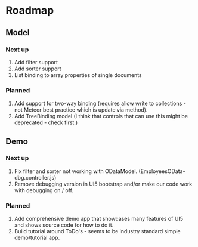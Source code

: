 
# Roadmap

## Model

### Next up
1. Add filter support
1. Add sorter support
1. List binding to array properties of single documents

### Planned
1. Add support for two-way binding (requires allow write to collections - not Meteor best practice which is update via method).
2. Add TreeBinding model (I think that controls that can use this might be deprecated - check first.)

## Demo

### Next up
1. Fix filter and sorter not working with ODataModel. (EmployeesOData-dbg.controller.js)
1. Remove debugging version in UI5 bootstrap and/or make our code work with debugging on / off.

### Planned
1. Add comprehensive demo app that showcases many features of UI5 and shows source code for how to do it.
1. Build tutorial around ToDo's - seems to be industry standard simple demo/tutorial app.
